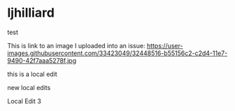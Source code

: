 # ljhilliard
test

This is link to an image I uploaded into an issue:
https://user-images.githubusercontent.com/33423049/32448516-b55156c2-c2d4-11e7-9490-42f7aaa5278f.jpg

<a target="_blank" href="
https://user-images.githubusercontent.com/33423049/32448516-b55156c2-c2d4-11e7-9490-42f7aaa5278f.jpg"></a>

this is a local edit

new local edits

Local Edit 3